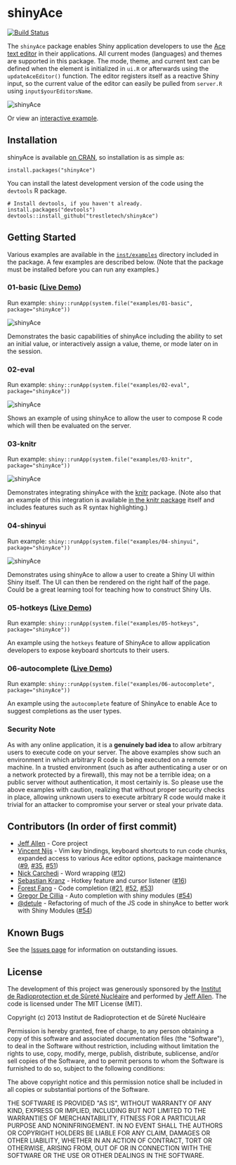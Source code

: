 shinyAce
==========

[![Build Status](https://travis-ci.org/trestletech/shinyAce.svg?branch=master)](https://travis-ci.org/trestletech/shinyAce)

The `shinyAce` package enables Shiny application developers to use the 
[Ace text editor](https://ace.c9.io/#nav=about) in their applications. All
current modes (languages) and themes are supported in this package. The 
mode, theme, and current text can be defined when the element is initialized 
in `ui.R` or afterwards using the `updateAceEditor()` function. The editor
registers itself as a reactive Shiny input, so the current value of the
editor can easily be pulled from `server.R` using `input$yourEditorsName`.

![shinyAce](https://trestletech.github.io/shinyAce/images/shinyAce.png)

Or view an [interactive example](https://starkingdom.shinyapps.io/shinyAce-01-basic/).

Installation
------------

shinyAce is available [on CRAN](https://cran.r-project.org/package=shinyAce), so installation is as simple as:

```
install.packages("shinyAce")
```

You can install the latest development version of the code using the `devtools` R package.

```
# Install devtools, if you haven't already.
install.packages("devtools")
devtools::install_github("trestletech/shinyAce")
```

## Getting Started

Various examples are available in the [`inst/examples`](https://github.com/trestletech/shinyAce/tree/master/inst/examples) directory included in the package. A few examples are described below. (Note that the package must be installed before you can run any examples.)

### 01-basic ([Live Demo](https://vnijs.shinyapps.io/shinyAce-01-basic/))

Run example: `shiny::runApp(system.file("examples/01-basic", package="shinyAce"))`

![shinyAce](https://trestletech.github.io/shinyAce/images/shinyAce.png)

Demonstrates the basic capabilities of shinyAce including the ability to set an initial value, or interactively assign a value, theme, or mode later on in the session.

### 02-eval

Run example: `shiny::runApp(system.file("examples/02-eval", package="shinyAce"))`

![shinyAce](https://trestletech.github.io/shinyAce/images/shinyAce-eval.png)

Shows an example of using shinyAce to allow the user to compose R code which will then be evaluated on the server.

### 03-knitr

Run example: `shiny::runApp(system.file("examples/03-knitr", package="shinyAce"))`

![shinyAce](https://trestletech.github.io/shinyAce/images/shinyAce-knitr.png)

Demonstrates integrating shinyAce with the [knitr](https://yihui.name/knitr/) package. (Note also that an example of this integration is available [in the knitr package](https://github.com/yihui/knitr/tree/master/inst/shiny) itself and includes features such as R syntax highlighting.)

### 04-shinyui

Run example: `shiny::runApp(system.file("examples/04-shinyui", package="shinyAce"))`

![shinyAce](https://trestletech.github.io/shinyAce/images/shinyAce-renderui.png)

Demonstrates using shinyAce to allow a user to create a Shiny UI within Shiny itself. The UI can then be rendered on the right half of the page. Could be a great learning tool for teaching how to construct Shiny UIs.

### 05-hotkeys ([Live Demo](https://vnijs.shinyapps.io/shinyAce-05-hotkeys/))

Run example: `shiny::runApp(system.file("examples/05-hotkeys", package="shinyAce"))`

An example using the `hotkeys` feature of ShinyAce to allow application developers to expose keyboard shortcuts to their users. 

### 06-autocomplete ([Live Demo](https://vnijs.shinyapps.io/shinyAce-06-autocomplete/))

Run example: `shiny::runApp(system.file("examples/06-autocomplete", package="shinyAce"))`

An example using the `autocomplete` feature of ShinyAce to enable Ace to suggest completions as the user types.

### Security Note

As with any online application, it is a **genuinely bad idea** to allow arbitrary users to execute code on your server. The above examples show such an environment in which arbitrary R code is being executed on a remote machine. In a trusted environment (such as after authenticating a user or on a network protected by a firewall), this may not be a terrible idea; on a public server without authentication, it most certainly is. So please use the above examples with caution, realizing that without proper security checks in place, allowing unknown users to execute arbitrary R code would make it trivial for an attacker to compromise your server or steal your private data.

Contributors (In order of first commit)
---------------------------------------

 - [Jeff Allen](https://github.com/trestletech) - Core project
 - [Vincent Nijs](https://github.com/vnijs) - Vim key bindings, keyboard shortcuts to run code chunks, expanded access to various Ace editor options, package maintenance ([#9](https://github.com/trestletech/shinyAce/pull/9), [#35](https://github.com/trestletech/shinyAce/pull/35), [#51](https://github.com/trestletech/shinyAce/pull/51))
 - [Nick Carchedi](https://github.com/ncarchedi) - Word wrapping ([#12](https://github.com/trestletech/shinyAce/pull/12))
 - [Sebastian Kranz](https://github.com/skranz) - Hotkey feature and cursor listener ([#16](https://github.com/trestletech/shinyAce/pull/16/files))
 - [Forest Fang](https://github.com/saurfang) - Code completion ([#21](https://github.com/trestletech/shinyAce/pull/21), [#52](https://github.com/trestletech/shinyAce/pull/52),  [#53](https://github.com/trestletech/shinyAce/pull/53)) 
  - [Gregor De Cillia](https://github.com/GregorDeCillia) - Auto completion with shiny modules ([#54](https://github.com/trestletech/shinyAce/pull/54))
  - [@detule](https://github.com/detule) - Refactoring of much of the JS code in shinyAce to better work with Shiny Modules ([#54](https://github.com/trestletech/shinyAce/pull/62))

Known Bugs
----------

See the [Issues page](https://github.com/trestletech/shinyAce/issues) for
information on outstanding issues. 

License
-------

The development of this project was generously sponsored by the [Institut de 
Radioprotection et de Sûreté Nucléaire](https://www.irsn.fr/EN/Pages/home.aspx) 
and performed by [Jeff Allen](https://trestletech.com). The code is
licensed under The MIT License (MIT).

Copyright (c) 2013 Institut de Radioprotection et de Sûreté Nucléaire

Permission is hereby granted, free of charge, to any person obtaining a copy
of this software and associated documentation files (the "Software"), to deal
in the Software without restriction, including without limitation the rights
to use, copy, modify, merge, publish, distribute, sublicense, and/or sell
copies of the Software, and to permit persons to whom the Software is
furnished to do so, subject to the following conditions:

The above copyright notice and this permission notice shall be included in
all copies or substantial portions of the Software.

THE SOFTWARE IS PROVIDED "AS IS", WITHOUT WARRANTY OF ANY KIND, EXPRESS OR
IMPLIED, INCLUDING BUT NOT LIMITED TO THE WARRANTIES OF MERCHANTABILITY,
FITNESS FOR A PARTICULAR PURPOSE AND NONINFRINGEMENT. IN NO EVENT SHALL THE
AUTHORS OR COPYRIGHT HOLDERS BE LIABLE FOR ANY CLAIM, DAMAGES OR OTHER
LIABILITY, WHETHER IN AN ACTION OF CONTRACT, TORT OR OTHERWISE, ARISING FROM,
OUT OF OR IN CONNECTION WITH THE SOFTWARE OR THE USE OR OTHER DEALINGS IN
THE SOFTWARE.
